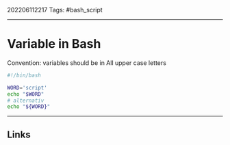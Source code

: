 202206112217
Tags: #bash_script

---

# Variable in Bash

Convention: variables should be in All upper case letters

```bash
#!/bin/bash

WORD='script'
echo "$WORD"
# alternativ
echo "${WORD}"
```

---
## Links